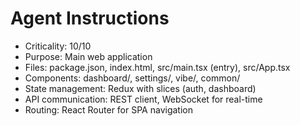 # Agent Instructions

- Criticality: 10/10
- Purpose: Main web application
- Files: package.json, index.html, src/main.tsx (entry), src/App.tsx
- Components: dashboard/, settings/, vibe/, common/
- State management: Redux with slices (auth, dashboard)
- API communication: REST client, WebSocket for real-time
- Routing: React Router for SPA navigation
